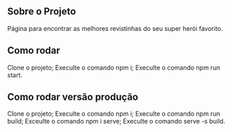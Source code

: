 
## Sobre o Projeto

Página para encontrar as melhores revistinhas do seu super herói favorito.

## Como rodar

Clone o projeto;
Execulte o comando npm i;
Execulte o comando npm run start.

## Como rodar versão produção

Clone o projeto;
Execulte o comando npm i;
Execulte o comando npm run build;
Exceulte o comando npm i serve;
Execulte o comando serve -s build.
